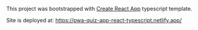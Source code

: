 This project was bootstrapped with [Create React App](https://github.com/facebook/create-react-app) typescript template.

Site is deployed at: https://pwa-quiz-app-react-typescript.netlify.app/
